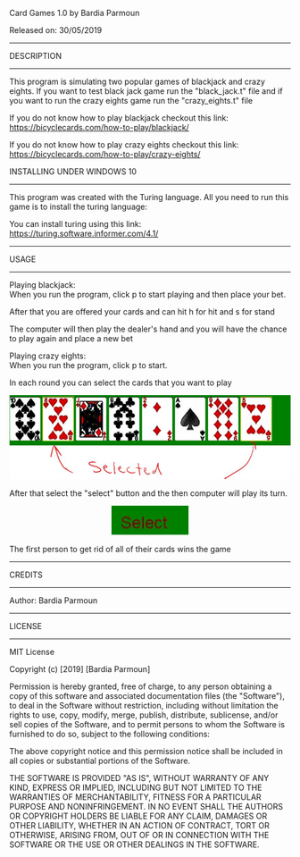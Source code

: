 Card Games 1.0 by Bardia Parmoun

Released on: 30/05/2019

______________________________________________________________________________________

DESCRIPTION
______________________________________________________________________________________
This program is simulating two popular games of blackjack and crazy eights. 
If you want to test black jack game run the "black_jack.t" file and if you want to
run the crazy eights game run the "crazy_eights.t" file

If you do not know how to play blackjack checkout this link:
https://bicyclecards.com/how-to-play/blackjack/


If you do not know how to play crazy eights checkout this link:
https://bicyclecards.com/how-to-play/crazy-eights/

INSTALLING UNDER WINDOWS 10
______________________________________________________________________________________
This program was created with the Turing language. All you need to run this game is 
to install the turing language:

You can install turing using this link:
https://turing.software.informer.com/4.1/
______________________________________________________________________________________
 
USAGE
______________________________________________________________________________________
Playing blackjack:\
When you run the program, click p to start playing and then place your bet.

After that you are offered your cards and can hit h for hit and s for stand

The computer will then play the dealer's hand and you will have the chance to play 
again and place a new bet 

Playing crazy eights:\
When you run the program, click p to start.

In each round you can select the cards that you want to play
<p align="center">
  <img src="images/sample.JPG" />
</p>

After that select the "select" button and the then computer will play its turn.
<p align="center">
  <img src="images/select.JPG" />
</p>

The first person to get rid of all of their cards wins the game
______________________________________________________________________________________

CREDITS
______________________________________________________________________________________
Author: Bardia Parmoun

______________________________________________________________________________________

LICENSE
______________________________________________________________________________________
MIT License

Copyright (c) [2019] [Bardia Parmoun]

Permission is hereby granted, free of charge, to any person obtaining a copy
of this software and associated documentation files (the "Software"), to deal
in the Software without restriction, including without limitation the rights
to use, copy, modify, merge, publish, distribute, sublicense, and/or sell
copies of the Software, and to permit persons to whom the Software is
furnished to do so, subject to the following conditions:

The above copyright notice and this permission notice shall be included in all
copies or substantial portions of the Software.

THE SOFTWARE IS PROVIDED "AS IS", WITHOUT WARRANTY OF ANY KIND, EXPRESS OR
IMPLIED, INCLUDING BUT NOT LIMITED TO THE WARRANTIES OF MERCHANTABILITY,
FITNESS FOR A PARTICULAR PURPOSE AND NONINFRINGEMENT. IN NO EVENT SHALL THE
AUTHORS OR COPYRIGHT HOLDERS BE LIABLE FOR ANY CLAIM, DAMAGES OR OTHER
LIABILITY, WHETHER IN AN ACTION OF CONTRACT, TORT OR OTHERWISE, ARISING FROM,
OUT OF OR IN CONNECTION WITH THE SOFTWARE OR THE USE OR OTHER DEALINGS IN THE
SOFTWARE.
